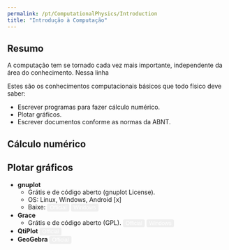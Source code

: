 ```yaml
---
permalink: /pt/ComputationalPhysics/Introduction
title: "Introdução à Computação"
---
```

<head>
<style>
.button {
  border: none;
  border-radius: 4px;
  border-color: none;
  color: white;
  padding: 2px 6px;
  text-align: center;
  text-decoration: none;
  display: inline-block;
  font-size: 90%;
  /* margin: 4px 2px; */
  cursor: pointer;
}

.button:hover {
  opacity: 0.5;
} 
 
.bnt_blue {background-color: #0092ca;} /* BibTeX, Blue */
.bnt_red {background-color: #850000;} /* Code, Red */
.bnt_green {background-color: #009200;} /* Article, Green */
.bnt_purple {background-color: #b366ff;} /* Preprint, Purple */
</style>
</head>

## Resumo

A computação tem se tornado cada vez mais importante,
independente da área do conhecimento. Nessa linha

Estes são os conhecimentos computacionais básicos que todo físico deve saber:
* Escrever programas para fazer cálculo numérico.
* Plotar gráficos.
* Escrever documentos conforme as normas da ABNT.

## Cálculo numérico

## Plotar gráficos

* **gnuplot**
  * Grátis e de código aberto (gnuplot License).
  * OS: Linux, Windows, Android [x]
  * Baixe:
   <a href="http://www.gnuplot.info/download.html"><button class="button bnt_green">Official</button></a>
   <a href="https://cygwin.com/install.html"><button class="button bnt_red">Windows</button></a>
* **Grace**
  * Grátis e de código aberto (GPL).
   <a href="https://plasma-gate.weizmann.ac.il/pub/grace/src/grace-latest.tar.gz"><button class="button bnt_green">Official</button></a>
   <a href="https://cygwin.com/install.html"><button class="button bnt_red">Windows</button></a>
* **QtiPlot**
   <a href="https://www.qtiplot.com/demo.html"><button class="button bnt_green">Official</button></a>
* **GeoGebra**
   <a href="https://www.geogebra.org/download"><button class="button bnt_green">Official</button></a>


